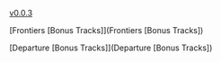 [v0.0.3](https://github.com/littleflute/Journey/edit/master/README.md)

[Frontiers [Bonus Tracks]](Frontiers [Bonus Tracks])

[Departure [Bonus Tracks]](Departure [Bonus Tracks])

